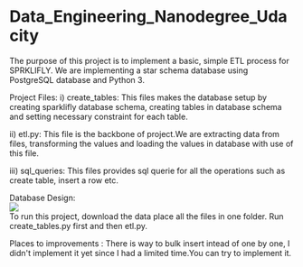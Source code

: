 # Data_Engineering_Nanodegree_Udacity
The purpose of this project is to implement a basic, simple ETL process for SPRKLIFLY.
We are implementing a star schema database using PostgreSQL database and Python 3.

Project Files:
i)   create_tables: This files makes the database setup by creating sparklifly database schema, 
                    creating tables in database schema and setting necessary constraint for each table.

ii)  etl.py:  This file is the backbone of project.We are extracting data from files, transforming the values
              and loading the values in database with use of this file.

iii) sql_queries: This files provides sql querie for all the operations such as create table, insert a row etc.

Database Design:<br>
<img src="https://udacity-reviews-uploads.s3.us-west-2.amazonaws.com/_attachments/33760/1591881849/Song_ERD.png" />
<br>
To run this project, download the data place all the files in one folder. Run create_tables.py first and then etl.py.

Places to improvements : There is way to bulk insert intead of one by one, I didn't implement it yet since I had a limited time.You can try to implement it.
